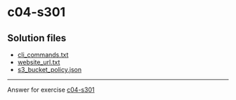 # c04-s301

## Solution files
- [cli_commands.txt](cli_commands.txt)
- [website_url.txt](website_url.txt)
- [s3_bucket_policy.json](s3_bucket_policy.json)


***
Answer for exercise [c04-s301](https://github.com/devopsacademyau/academy/blob/4d3701fa0791064e8a5b737acae52c992faaa07e/classes/04class/exercises/c04-s301/README.md)
